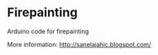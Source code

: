 # Firepainting #

Arduino code for firepainting

More information: http://sanelajahic.blogspot.com/
